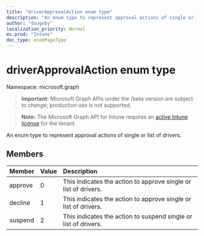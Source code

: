 ```yaml
---
title: "driverApprovalAction enum type"
description: "An enum type to represent approval actions of single or list of drivers."
author: "dougeby"
localization_priority: Normal
ms.prod: "Intune"
doc_type: enumPageType
---
```


# driverApprovalAction enum type

Namespace: microsoft.graph

> **Important:** Microsoft Graph APIs under the /beta version are subject to change; production use is not supported.

> **Note:** The Microsoft Graph API for Intune requires an [active Intune license](https://go.microsoft.com/fwlink/?linkid=839381) for the tenant.

An enum type to represent approval actions of single or list of drivers.

## Members
|Member|Value|Description|
|:---|:---|:---|
|approve|0|This indicates the action to approve single or list of drivers.|
|decline|1|This indicates the action to approve single or list of drivers.|
|suspend|2|This indicates the action to suspend single or list of drivers.|





